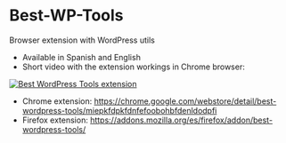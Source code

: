 # Best-WP-Tools
Browser extension with WordPress utils

* Available in Spanish and English
* Short video with the extension workings in Chrome browser:

[![Best WordPress Tools extension](https://img.youtube.com/vi/VJbitBqIDsg/0.jpg)](https://www.youtube.com/watch?v=VJbitBqIDsg)

* Chrome extension: https://chrome.google.com/webstore/detail/best-wordpress-tools/miepkfdpkfdnfefoobohbfdenldodpfi
* Firefox extension: https://addons.mozilla.org/es/firefox/addon/best-wordpress-tools/

